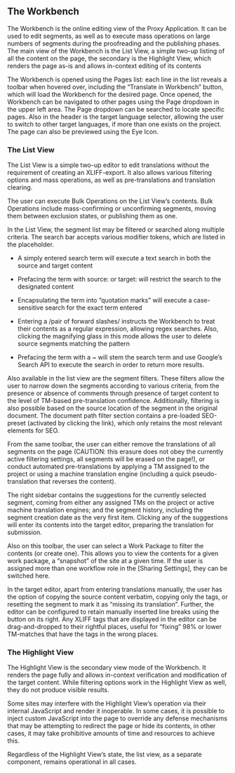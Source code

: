 The Workbench
-------------

The Workbench is the online editing view of the Proxy Application. It can be used to edit segments, as well as to execute mass operations on large numbers of segments during the proofreading and the publishing phases. The main view of the Workbench is the List View, a simple two-up listing of all the content on the page, the secondary is the Highlight View, which renders the page as-is and allows in-context editing of its contents

The Workbench is opened using the Pages list: each line in the list reveals a toolbar when hovered over, including the “Translate in Workbench” button, which will load the Workbench for the desired page. Once opened, the Workbench can be navigated to other pages using the Page dropdown in the upper left area. The Page dropdown can be searched to locate specific pages. Also in the header is the target language selector, allowing the user to switch to other target languages, if more than one exists on the project. The page can also be previewed using the Eye Icon.

### The List View

The List View is a simple two-up editor to edit translations without the requirement of creating an XLIFF-export. It also allows various filtering options and mass operations, as well as pre-translations and translation clearing.

The user can execute Bulk Operations on the List View’s contents. Bulk Operations include mass-confirming or unconfirming segments, moving them between exclusion states, or publishing them as one.

In the List View, the segment list may be filtered or searched along multiple criteria. The search bar accepts various modifier tokens, which are listed in the placeholder.

-   A simply entered search term will execute a text search in both the source and target content

-   Prefacing the term with source: or target: will restrict the search to the designated content

-   Encapsulating the term into “quotation marks” will execute a case-sensitive search for the exact term entered

-   Entering a /pair of forward slashes/ instructs the Workbench to treat their contents as a regular expression, allowing regex searches. Also, clicking the magnifying glass in this mode allows the user to delete source segments matching the pattern

-   Prefacing the term with a \~ will stem the search term and use Google’s Search API to execute the search in order to return more results.

Also available in the list view are the segment filters. These filters allow the user to narrow down the segments according to various criteria, from the presence or absence of comments through presence of target content to the level of TM-based pre-translation confidence. Additionally, filtering is also possible based on the source location of the segment in the original document. The document path filter section contains a pre-loaded SEO-preset (activated by clicking the link), which only retains the most relevant elements for SEO.

From the same toolbar, the user can either remove the translations of all segments on the page (CAUTION: this erasure does not obey the currently active filtering settings, all segments will be erased on the page!), or conduct automated pre-translations by applying a TM assigned to the project or using a machine translation engine (including a quick pseudo-translation that reverses the content).

The right sidebar contains the suggestions for the currently selected segment, coming from either any assigned TMs on the project or active machine translation engines; and the segment history, including the segment creation date as the very first item. Clicking any of the suggestions will enter its contents into the target editor, preparing the translation for submission.

Also on this toolbar, the user can select a Work Package to filter the contents (or create one). This allows you to view the contents for a given work package, a “snapshot” of the site at a given time. If the user is assigned more than one workflow role in the [Sharing Settings], they can be switched here.

In the target editor, apart from entering translations manually, the user has the option of copying the source content verbatim, copying only the tags, or resetting the segment to mark it as “missing its translation”. Further, the editor can be configured to retain manually inserted line breaks using the button on its right. Any XLIFF tags that are displayed in the editor can be drag-and-dropped to their rightful places, useful for “fixing” 98% or lower TM-matches that have the tags in the wrong places.

### The Highlight View

The Highlight View is the secondary view mode of the Workbench. It renders the page fully and allows in-context verification and modification of the target content. While filtering options work in the Highlight View as well, they do not produce visible results.

Some sites may interfere with the Highlight View’s operation via their internal JavaScript and render it inoperable. In some cases, it is possible to inject custom JavaScript into the page to override any defense mechanisms that may be attempting to redirect the page or hide its contents, in other cases, it may take prohibitive amounts of time and resources to achieve this.

Regardless of the Highlight View’s state, the list view, as a separate component, remains operational in all cases.

